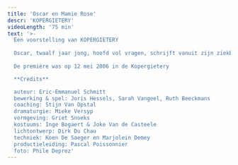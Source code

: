 ```yaml
---
title: 'Oscar en Mamie Rose'
descr: 'KOPERGIETERY'
videoLength: '75 min'
text: '>-
  Een voorstelling van KOPERGIETERY
  
  Oscar, twaalf jaar jong, hoofd vol vragen, schrijft vanuit zijn ziekbed brieven aan God (wie is dat eigenlijk en bestaat die wel en zo ja, waarom ik nu en die niet?) Hij beschrijft in enkele dagen zijn leven zoals hij dat zou willen meemaken...over een vrouw met een rozerode schort en 4711-parfum, verhalenverzinster van beroep, over Einstein... over Popcorn... over Bacon... over Ma en Pa (soms toch...) over de dokter... en over Peggy Blue, hartenverslindster van beroep...
  
  De première was op 12 mei 2006 in de Kopergietery

  **Credits**

  auteur: Eric-Emmanuel Schmitt
  bewerking & spel: Joris Hessels, Sarah Vangeel, Ruth Beeckmans
  coaching: Stijn Van Opstal
  dramaturgie: Mieke Versyp
  vormgeving: Griet Snoeks
  kostuums: Inge Bogaert & Joke Van de Casteele
  lichtontwerp: Dirk Du Chau
  techniek: Koen De Saeger en Marjolein Demey
  productieleiding: Pascal Poissonnier
  foto: Phile Deprez'
---
```

